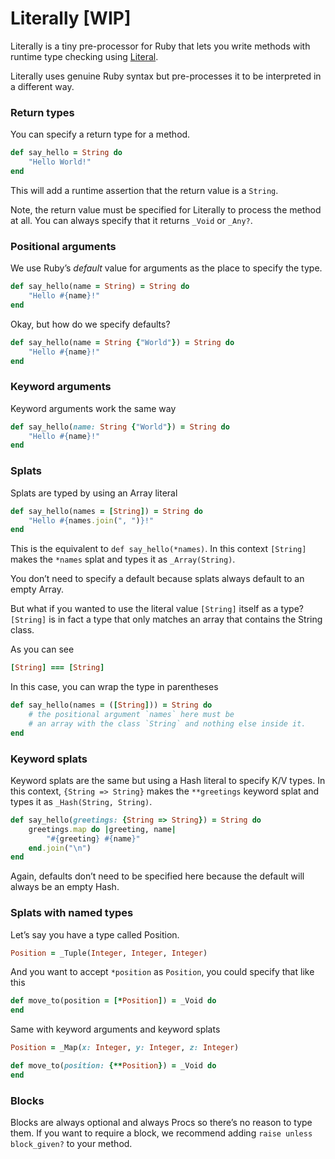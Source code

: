 # Literally [WIP]

Literally is a tiny pre-processor for Ruby that lets you write methods with runtime type checking using [Literal](https://www.literal.fun).

Literally uses genuine Ruby syntax but pre-processes it to be interpreted in a different way.

### Return types

You can specify a return type for a method.

```ruby
def say_hello = String do
	"Hello World!"
end
```

This will add a runtime assertion that the return value is a `String`.

Note, the return value must be specified for Literally to process the method at all. You can always specify that it returns `_Void` or `_Any?`.

### Positional arguments

We use Ruby’s _default_ value for arguments as the place to specify the type.

```ruby
def say_hello(name = String) = String do
	"Hello #{name}!"
end
```

Okay, but how do we specify defaults?

```ruby
def say_hello(name = String {"World"}) = String do
	"Hello #{name}!"
end
```

### Keyword arguments

Keyword arguments work the same way

```ruby
def say_hello(name: String {"World"}) = String do
	"Hello #{name}!"
end
```

### Splats

Splats are typed by using an Array literal

```ruby
def say_hello(names = [String]) = String do
	"Hello #{names.join(", ")}!"
end
```

This is the equivalent to `def say_hello(*names)`. In this context `[String]` makes the `*names` splat and types it as `_Array(String)`.

You don’t need to specify a default because splats always default to an empty Array.

But what if you wanted to use the literal value `[String]` itself as a type? `[String]` is in fact a type that only matches an array that contains the String class.

As you can see

```ruby
[String] === [String]
```

In this case, you can wrap the type in parentheses

```ruby
def say_hello(names = ([String])) = String do
	# the positional argument `names` here must be
	# an array with the class `String` and nothing else inside it.
end
```

### Keyword splats

Keyword splats are the same but using a Hash literal to specify K/V types. In this context, `{String => String}` makes the `**greetings` keyword splat and types it as `_Hash(String, String)`.

```ruby
def say_hello(greetings: {String => String}) = String do
	greetings.map do |greeting, name|
		"#{greeting} #{name}"
	end.join("\n")
end
```

Again, defaults don’t need to be specified here because the default will always be an empty Hash.

### Splats with named types

Let’s say you have a type called Position.

```ruby
Position = _Tuple(Integer, Integer, Integer)
```

And you want to accept `*position` as `Position`, you could specify that like this

```ruby
def move_to(position = [*Position]) = _Void do
end
```

Same with keyword arguments and keyword splats

```ruby
Position = _Map(x: Integer, y: Integer, z: Integer)
```

```ruby
def move_to(position: {**Position}) = _Void do
end
```

### Blocks

Blocks are always optional and always Procs so there’s no reason to type them. If you want to require a block, we recommend adding `raise unless block_given?` to your method.
